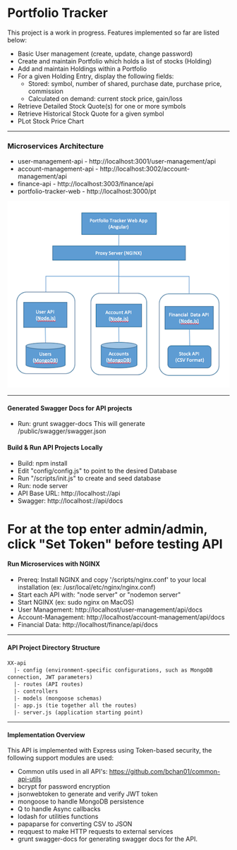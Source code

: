 # Portfolio Tracker

This project is a work in progress. Features implemented so far are listed below:

* Basic User management (create, update, change password)
* Create and maintain Portfolio which holds a list of stocks (Holding)
* Add and maintain Holdings within a Portfolio
* For a given Holding Entry, display the following fields: 
  * Stored: symbol, number of shared, purchase date, purchase price, commission
  * Calculated on demand: current stock price, gain/loss
* Retrieve Detailed Stock Quote(s) for one or more symbols
* Retrieve Historical Stock Quote for a given symbol
* PLot Stock Price Chart

---------------------------------------
### Microservices Architecture ###

* user-management-api - http://localhost:3001/user-management/api
* account-management-api - http://localhost:3002/account-management/api
* finance-api - http://localhost:3003/finance/api
* portfolio-tracker-web - http://localhost:3000/pt

![Swagger Docs](docs/architecture.png)

---------------------------------------

#### Generated Swagger Docs for API projects ####
* Run: grunt swagger-docs
This will generate /public/swagger/swagger.json

#### Build & Run API Projects Locally ####
* Build: npm install
* Edit "config/config.js" to point to the desired Database
* Run "/scripts/init.js" to create and seed database
* Run: node server
* API Base URL: http://localhost:<port>/<api-name>/api
* Swagger: http://localhost:<port>/<api-name>/api/docs 
# For at the top enter admin/admin, click "Set Token" before testing API

#### Run Microservices with NGINX ####
* Prereq: Install NGINX and copy '/scripts/nginx.conf' to your local installation (ex: /usr/local/etc/nginx/nginx.conf)
* Start each API with: "node server" or "nodemon server"
* Start NGINX (ex: sudo nginx on MacOS)
* User Management: http://localhost/user-management/api/docs
* Account-Management: http://localhost/account-management/api/docs
* Financial Data: http://localhost/finance/api/docs

---------------------------------------

#### API Project Directory Structure ####
    XX-api
      |- config (environment-specific configurations, such as MongoDB connection, JWT parameters)
      |- routes (API routes)
      |- controllers
      |- models (mongoose schemas)
      |- app.js (tie together all the routes)
      |- server.js (application starting point)
  
---------------------------------------

#### Implementation Overview ####
This API is implemented with Express using Token-based security, the following support modules are used:
* Common utils used in all API's: https://github.com/bchan01/common-api-utils
* bcrypt for password encryption
* jsonwebtoken to generate and verify JWT token
* mongoose to handle MongoDB persistence
* Q to handle Async callbacks
* lodash for utilities functions
* papaparse for converting CSV to JSON
* reqquest to make HTTP requests to external services
* grunt swagger-docs for generating swagger docs for the API.


